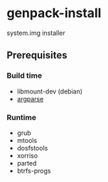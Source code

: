 # genpack-install

system.img installer

## Prerequisites

### Build time

- libmount-dev (debian)
- [argparse](https://github.com/p-ranav/argparse)

### Runtime

- grub
- mtools
- dosfstools
- xorriso
- parted
- btrfs-progs
